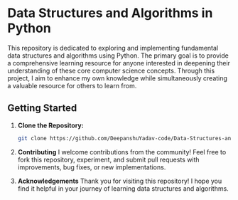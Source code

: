 # Data Structures and Algorithms in Python

This repository is dedicated to exploring and implementing fundamental data structures and algorithms using Python. The primary goal is to provide a comprehensive learning resource for anyone interested in deepening their understanding of these core computer science concepts. Through this project, I aim to enhance my own knowledge while simultaneously creating a valuable resource for others to learn from. 

## Getting Started

1. **Clone the Repository:**
	```bash
   git clone https://github.com/DeepanshuYadav-code/Data-Structures-and-Algorithms.git

2. **Contributing**
I welcome contributions from the community! Feel free to fork this repository, experiment, and submit pull requests with improvements, bug fixes, or new implementations.

3. **Acknowledgements**
Thank you for visiting this repository! I hope you find it helpful in your journey of learning data structures and algorithms.